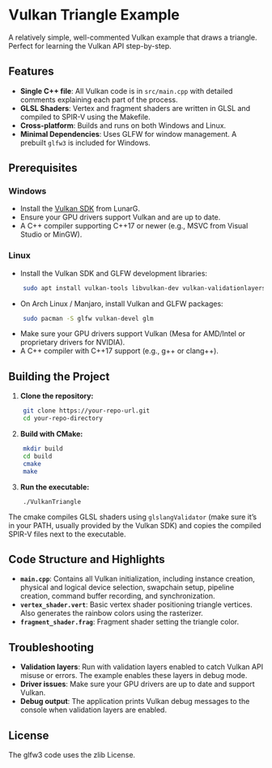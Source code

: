 # Vulkan Triangle Example

A relatively simple, well-commented Vulkan example that draws a triangle. Perfect for learning the Vulkan API step-by-step.

## Features

- **Single C++ file**: All Vulkan code is in `src/main.cpp` with detailed comments explaining each part of the process.
- **GLSL Shaders**: Vertex and fragment shaders are written in GLSL and compiled to SPIR-V using the Makefile.
- **Cross-platform**: Builds and runs on both Windows and Linux.
- **Minimal Dependencies**: Uses GLFW for window management. A prebuilt `glfw3` is included for Windows.

## Prerequisites

### Windows

- Install the [Vulkan SDK](https://vulkan.lunarg.com/) from LunarG.
- Ensure your GPU drivers support Vulkan and are up to date.
- A C++ compiler supporting C++17 or newer (e.g., MSVC from Visual Studio or MinGW).

### Linux

- Install the Vulkan SDK and GLFW development libraries:
```bash
    sudo apt install vulkan-tools libvulkan-dev vulkan-validationlayers-dev spirv-tools libglfw3-dev libglm-dev
```
- On Arch Linux / Manjaro, install Vulkan and GLFW packages:
```bash
    sudo pacman -S glfw vulkan-devel glm
```
- Make sure your GPU drivers support Vulkan (Mesa for AMD/Intel or proprietary drivers for NVIDIA).
- A C++ compiler with C++17 support (e.g., g++ or clang++).

## Building the Project

1. **Clone the repository:**
```bash
    git clone https://your-repo-url.git  
    cd your-repo-directory
```
2. **Build with CMake:**
```bash
    mkdir build
    cd build
    cmake
    make
```
3. **Run the executable:**
```basg
    ./VulkanTriangle
```
The cmake compiles GLSL shaders using `glslangValidator` (make sure it’s in your PATH, usually provided by the Vulkan SDK) and copies the compiled SPIR-V files next to the executable.

## Code Structure and Highlights

- **`main.cpp`**: Contains all Vulkan initialization, including instance creation, physical and logical device selection, swapchain setup, pipeline creation, command buffer recording, and synchronization.
- **`vertex_shader.vert`**: Basic vertex shader positioning triangle vertices. Also generates the rainbow colors using the rasterizer.
- **`fragment_shader.frag`**: Fragment shader setting the triangle color.

## Troubleshooting

- **Validation layers**: Run with validation layers enabled to catch Vulkan API misuse or errors. The example enables these layers in debug mode.
- **Driver issues**: Make sure your GPU drivers are up to date and support Vulkan.
- **Debug output**: The application prints Vulkan debug messages to the console when validation layers are enabled.

## License
The glfw3 code uses the zlib License.
